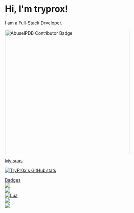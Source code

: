 # Hi, I'm tryprox!

I am a Full-Stack Developer.

<a href="https://www.abuseipdb.com/user/105648" title="AbuseIPDB is an IP address blacklist for webmasters and sysadmins to report IP addresses engaging in abusive behavior on their networks">
<img src="https://www.abuseipdb.com/contributor/105648.svg" alt="AbuseIPDB Contributor Badge" style="width: 401px;">


My stats

![TryPr0x's GitHub stats](https://github-readme-stats.vercel.app/api?username=trypr0x&show_icons=true&theme=dracula)

Badges
<br>
![](https://img.shields.io/badge/html5-%23E34F26.svg?style=for-the-badge&logo=html5&logoColor=white)
<br>
![](https://img.shields.io/badge/javascript-%23323330.svg?style=for-the-badge&logo=javascript&logoColor=%23F7DF1E)
<br>
![Lua](https://img.shields.io/badge/Lua-2C2D72?style=for-the-badge&logo=lua&logoColor=white)
<br>
![](https://img.shields.io/badge/ovh-%23123F6D.svg?style=for-the-badge&logo=ovh&logoColor=#123F6D)
<br>
![](https://img.shields.io/badge/Cloudflare-F38020?style=for-the-badge&logo=Cloudflare&logoColor=white)
<br>


